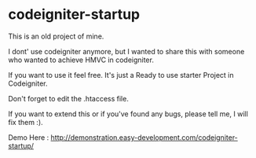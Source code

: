 codeigniter-startup
===================

This is an old project of mine.

I dont' use codeigniter anymore, but I wanted to share this with someone who wanted to achieve HMVC in codeigniter.

If you want to use it feel free. It's just a Ready to use starter Project in Codeigniter.

Don't forget to edit the .htaccess file.

If you want to extend this or if you've found any bugs, please tell me, I will fix them :).

Demo Here : http://demonstration.easy-development.com/codeigniter-startup/
